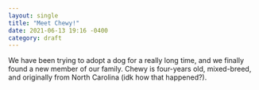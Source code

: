 ```yaml
---
layout: single
title: "Meet Chewy!"
date: 2021-06-13 19:16 -0400
category: draft
---
```


We have been trying to adopt a dog for a really long time, and we finally found a new member of our family. Chewy is four-years old, mixed-breed, and originally from North Carolina (idk how that happened?).

